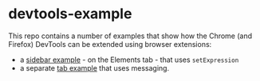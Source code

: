 # devtools-example

This repo contains a number of examples that show how the Chrome (and Firefox) DevTools can be extended using browser extensions:

* a [sidebar example](./expression/) - on the Elements tab - that uses `setExpression`
* a separate [tab example](./messaging/) that uses messaging.